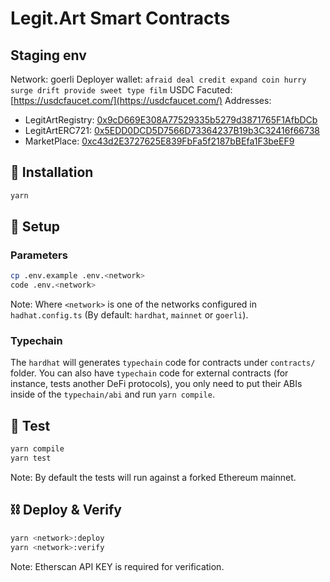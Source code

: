 # Legit.Art Smart Contracts

## Staging env

Network: goerli
Deployer wallet: `afraid deal credit expand coin hurry surge drift provide sweet type film`
USDC Facuted: [https://usdcfaucet.com/](https://usdcfaucet.com/)
Addresses:

- LegitArtRegistry: [0x9cD669E308A77529335b5279d3871765F1AfbDCb](https://goerli.etherscan.io/address/0x9cD669E308A77529335b5279d3871765F1AfbDCb)
- LegitArtERC721: [0x5EDD0DCD5D7566D73364237B19b3C32416f66738](https://goerli.etherscan.io/address/0x5EDD0DCD5D7566D73364237B19b3C32416f66738)
- MarketPlace: [0xc43d2E3727625E839FbFa5f2187bBEfa1F3beEF9](https://goerli.etherscan.io/address/0xc43d2E3727625E839FbFa5f2187bBEfa1F3beEF9)

## :floppy_disk: Installation

```bash
yarn
```

## :electric_plug: Setup

### Parameters

```bash
cp .env.example .env.<network>
code .env.<network>
```

Note: Where `<network>` is one of the networks configured in `hadhat.config.ts` (By default: `hardhat`, `mainnet` or `goerli`).

### Typechain

The `hardhat` will generates `typechain` code for contracts under `contracts/` folder. You can also have `typechain` code for external contracts (for instance, tests another DeFi protocols), you only need to put their ABIs inside of the `typechain/abi` and run `yarn compile`.

## :toolbox: Test

```bash
yarn compile
yarn test
```

Note: By default the tests will run against a forked Ethereum mainnet.

## :chains: Deploy & Verify

```bash
yarn <network>:deploy
yarn <network>:verify
```

Note: Etherscan API KEY is required for verification.
